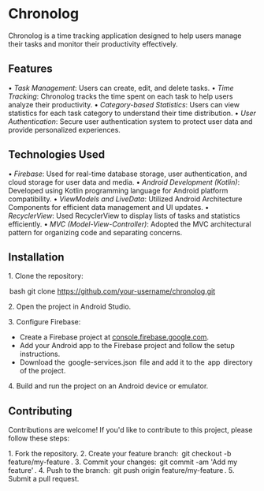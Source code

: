 # Chronolog

Chronolog is a time tracking application designed to help users manage their tasks and monitor their productivity effectively.

## Features

•⁠  ⁠*Task Management*: Users can create, edit, and delete tasks.
•⁠  ⁠*Time Tracking*: Chronolog tracks the time spent on each task to help users analyze their productivity.
•⁠  ⁠*Category-based Statistics*: Users can view statistics for each task category to understand their time distribution.
•⁠  ⁠*User Authentication*: Secure user authentication system to protect user data and provide personalized experiences.

## Technologies Used

•⁠  ⁠*Firebase*: Used for real-time database storage, user authentication, and cloud storage for user data and media.
•⁠  ⁠*Android Development (Kotlin)*: Developed using Kotlin programming language for Android platform compatibility.
•⁠  ⁠*ViewModels and LiveData*: Utilized Android Architecture Components for efficient data management and UI updates.
•⁠  ⁠*RecyclerView*: Used RecyclerView to display lists of tasks and statistics efficiently.
•⁠  ⁠*MVC (Model-View-Controller)*: Adopted the MVC architectural pattern for organizing code and separating concerns.

## Installation

1.⁠ ⁠Clone the repository:

   ⁠ bash
   git clone https://github.com/your-username/chronolog.git
    ⁠

2.⁠ ⁠Open the project in Android Studio.

3.⁠ ⁠Configure Firebase:

   - Create a Firebase project at [console.firebase.google.com](https://console.firebase.google.com/).
   - Add your Android app to the Firebase project and follow the setup instructions.
   - Download the ⁠ google-services.json ⁠ file and add it to the ⁠ app ⁠ directory of the project.

4.⁠ ⁠Build and run the project on an Android device or emulator.

## Contributing

Contributions are welcome! If you'd like to contribute to this project, please follow these steps:

1.⁠ ⁠Fork the repository.
2.⁠ ⁠Create your feature branch: ⁠ git checkout -b feature/my-feature ⁠.
3.⁠ ⁠Commit your changes: ⁠ git commit -am 'Add my feature' ⁠.
4.⁠ ⁠Push to the branch: ⁠ git push origin feature/my-feature ⁠.
5.⁠ ⁠Submit a pull request.
